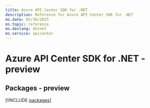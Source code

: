```yaml
---
title: Azure API Center SDK for .NET
description: Reference for Azure API Center SDK for .NET
ms.date: 05/30/2025
ms.topic: reference
ms.devlang: dotnet
ms.service: apicenter
---
```

# Azure API Center SDK for .NET - preview
## Packages - preview
[!INCLUDE [packages](api-center-index.md)]